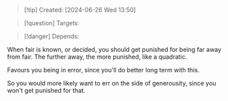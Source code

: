 
>[!tip] Created: [2024-06-26 Wed 13:50]

>[!question] Targets: 

>[!danger] Depends: 

When fair is known, or decided, you should get punished for being far away from fair.  The further away, the more punished, like a quadratic.

Favours you being in error, since you'll do better long term with this.

So you would more likely want to err on the side of generousity, since you won't get punished for that.
